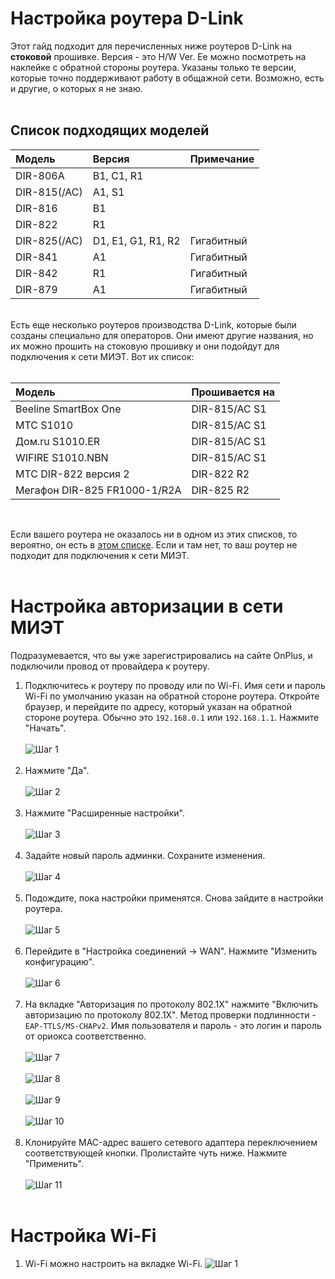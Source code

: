 # Настройка роутера D-Link

Этот гайд подходит для перечисленных ниже роутеров D-Link на __стоковой__ прошивке.
Версия - это H/W Ver. Ее можно посмотреть на наклейке с обратной стороны роутера. Указаны только те версии, которые точно поддерживают работу в общажной сети. Возможно, есть и другие, о которых я не знаю.
<br>
<br>

## Список подходящих моделей
| Модель | Версия |  Примечание |
| :---         |     :---      | :--- |
| DIR-806A | B1, C1, R1  | |
| DIR-815(/AC) | A1, S1 | |
| DIR-816 | B1 |  |
| DIR-822 | R1 |  |
| DIR-825(/AC) | D1, E1, G1, R1, R2 | Гигабитный |
| DIR-841 | A1 | Гигабитный |
| DIR-842 | R1 | Гигабитный |
| DIR-879 | A1 | Гигабитный |

<br>
Есть еще несколько роутеров производства D-Link, которые были созданы специально для операторов. Они имеют другие названия, но их можно прошить на стоковую прошивку и они подойдут для подключения к сети МИЭТ. Вот их список:<br><br>

| Модель     | Прошивается на |
| :---       |      :---      |
| Beeline SmartBox One |   DIR-815/AC S1  |
| МТС S1010 |   DIR-815/AC S1  |
| Дом.ru S1010.ER |   DIR-815/AC S1  |
| WIFIRE S1010.NBN |   DIR-815/AC  S1 |
| МТС DIR-822 версия 2 |   DIR-822 R2   |
| Мегафон DIR-825 FR1000-1/R2A | DIR-825 R2 |

<br>

Если вашего роутера не оказалось ни в одном из этих списков, то вероятно, он есть в [этом списке](/lists/d-link.md). Если и там нет, то ваш роутер не подходит для подключения к сети МИЭТ.
<br>
<br>

# Настройка авторизации в сети МИЭТ
Подразумевается, что вы уже зарегистрировались на сайте OnPlus, и подключили провод от провайдера к роутеру.<br>
1. Подключитесь к роутеру по проводу или по Wi-Fi. Имя сети и пароль Wi-Fi по умолчанию указан на обратной стороне роутера. Откройте браузер, и перейдите по адресу, который указан на обратной стороне роутера. Обычно это `192.168.0.1` или `192.168.1.1`. Нажмите "Начать". <br><br>
![Шаг 1](/images/d-link/d_link_setup_1.jpg)<br><br>
2. Нажмите "Да".<br><br>
![Шаг 2](/images/d-link/d_link_setup_2.jpg)<br><br>
3. Нажмите "Расширенные настройки".<br><br>
![Шаг 3](/images/d-link/d_link_setup_3.jpg)<br><br>
4. Задайте новый пароль админки. Сохраните изменения. <br><br>
![Шаг 4](/images/d-link/d_link_setup_4.jpg)<br><br>
5. Подождите, пока настройки применятся. Снова зайдите в настройки роутера.<br><br>
![Шаг 5](/images/d-link/d_link_setup_5.jpg)<br><br>
6. Перейдите в "Настройка соединений -> WAN". Нажмите "Изменить конфигурацию".<br><br>
![Шаг 6](/images/d-link/d_link_setup_6.jpg)<br><br>
7. На вкладке "Авторизация по протоколу 802.1X" нажмите "Включить авторизацию по протоколу 802.1X". Метод проверки подлинности - `EAP-TTLS/MS-CHAPv2`. Имя пользователя и пароль - это логин и пароль от ориокса соответственно.<br><br>
![Шаг 7](/images/d-link/d_link_setup_7.jpg)<br><br>
![Шаг 8](/images/d-link/d_link_setup_8.jpg)<br><br>
![Шаг 9](/images/d-link/d_link_setup_9.jpg)<br><br>
![Шаг 10](/images/d-link/d_link_setup_10.jpg)<br><br>
8. Клонируйте MAC-адрес вашего сетевого адаптера переключением соответствующей кнопки. Пролистайте чуть ниже. Нажмите "Применить".<br><br>
![Шаг 11](/images/d-link/d_link_setup_11.jpg)<br><br>

# Настройка Wi-Fi
1. Wi-Fi можно настроить на вкладке Wi-Fi.
![Шаг 1](/images/d-link/d-link_wifi_1.jpg)<br><br>

